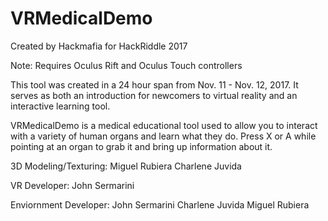 # VRMedicalDemo

Created by Hackmafia for HackRiddle 2017

Note: Requires Oculus Rift and Oculus Touch controllers

This tool was created in a 24 hour span from Nov. 11 - Nov. 12, 2017. It serves as both an introduction for newcomers to virtual reality and an interactive learning tool. 

VRMedicalDemo is a medical educational tool used to allow you to interact with a variety of human organs and learn what they do. Press X or A while pointing at an organ to grab it and bring up information about it.

3D Modeling/Texturing:
  Miguel Rubiera
  Charlene Juvida
  
VR Developer:
  John Sermarini
  
Enviornment Developer:
  John Sermarini
  Charlene Juvida
  Miguel Rubiera
  



